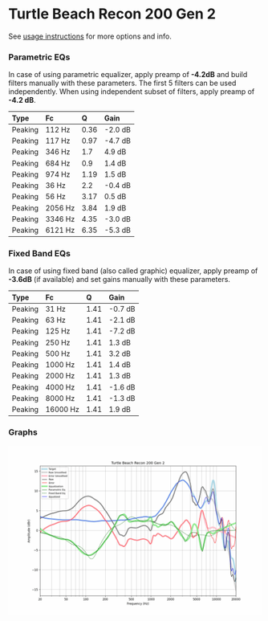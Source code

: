 # Turtle Beach Recon 200 Gen 2
See [usage instructions](https://github.com/jaakkopasanen/AutoEq#usage) for more options and info.

### Parametric EQs
In case of using parametric equalizer, apply preamp of **-4.2dB** and build filters manually
with these parameters. The first 5 filters can be used independently.
When using independent subset of filters, apply preamp of **-4.2 dB**.

| Type    | Fc      |    Q | Gain    |
|:--------|:--------|:-----|:--------|
| Peaking | 112 Hz  | 0.36 | -2.0 dB |
| Peaking | 117 Hz  | 0.97 | -4.7 dB |
| Peaking | 346 Hz  | 1.7  | 4.9 dB  |
| Peaking | 684 Hz  | 0.9  | 1.4 dB  |
| Peaking | 974 Hz  | 1.19 | 1.5 dB  |
| Peaking | 36 Hz   | 2.2  | -0.4 dB |
| Peaking | 56 Hz   | 3.17 | 0.5 dB  |
| Peaking | 2056 Hz | 3.84 | 1.9 dB  |
| Peaking | 3346 Hz | 4.35 | -3.0 dB |
| Peaking | 6121 Hz | 6.35 | -5.3 dB |

### Fixed Band EQs
In case of using fixed band (also called graphic) equalizer, apply preamp of **-3.6dB**
(if available) and set gains manually with these parameters.

| Type    | Fc       |    Q | Gain    |
|:--------|:---------|:-----|:--------|
| Peaking | 31 Hz    | 1.41 | -0.7 dB |
| Peaking | 63 Hz    | 1.41 | -2.1 dB |
| Peaking | 125 Hz   | 1.41 | -7.2 dB |
| Peaking | 250 Hz   | 1.41 | 1.3 dB  |
| Peaking | 500 Hz   | 1.41 | 3.2 dB  |
| Peaking | 1000 Hz  | 1.41 | 1.4 dB  |
| Peaking | 2000 Hz  | 1.41 | 1.3 dB  |
| Peaking | 4000 Hz  | 1.41 | -1.6 dB |
| Peaking | 8000 Hz  | 1.41 | -1.3 dB |
| Peaking | 16000 Hz | 1.41 | 1.9 dB  |

### Graphs
![](./Turtle%20Beach%20Recon%20200%20Gen%202.png)